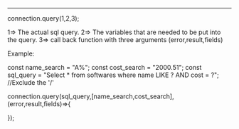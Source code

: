 ---

connection.query(1,2,3);

1=> The actual sql query.
2=> The variables that are needed to be put into the query.
3=> call back function with three arguments (error,result,fields)

Example:

const name_search = "A%";
const cost_search = "2000.51";
const sql_query = "Select \* from softwares where name LIKE ? AND cost = ?"; //Exclude the '/'

connection.query(sql_query,[name_search,cost_search],(error,result,fields)=>{

});

